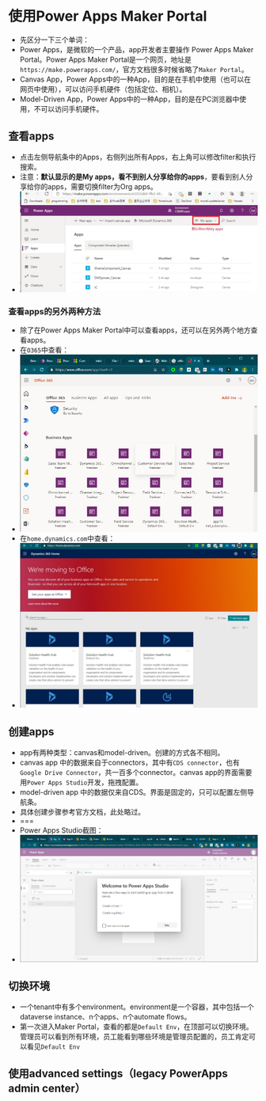 # 使用Power Apps Maker Portal
+ 先区分一下三个单词：
+ Power Apps，是微软的一个产品，app开发者主要操作 Power Apps Maker Portal。Power Apps Maker Portal是一个网页，地址是`https://make.powerapps.com/`，官方文档很多时候省略了`Maker Portal`。
+ Canvas App，Power Apps中的一种App，目的是在手机中使用（也可以在网页中使用），可以访问手机硬件（包括定位、相机）。
+ Model-Driven App，Power Apps中的一种App，目的是在PC浏览器中使用，不可以访问手机硬件。

## 查看apps
+ 点击左侧导航条中的Apps，右侧列出所有Apps，右上角可以修改filter和执行搜索。
+ 注意：**默认显示的是My apps，看不到别人分享给你的apps**，要看到别人分享给你的apps，需要切换filter为Org apps。
+ ![](imgs/10My_Apps.jpg)

### 查看apps的另外两种方法
+ 除了在Power Apps Maker Portal中可以查看apps，还可以在另外两个地方查看apps。
+ 在`O365`中查看：
+ ![](imgs/20-O365.jpg)
+ 在`home.dynamics.com`中查看：
+ ![](imgs/30-home.dynamics.com.jpg)



## 创建apps
+ app有两种类型：canvas和model-driven。创建的方式各不相同。
+ canvas app 中的数据来自于connectors，其中有`CDS connector`，也有`Google Drive Connector`，共一百多个connector。canvas app的界面需要用`Power Apps Studio`开发，拖拽配置。
+ model-driven app 中的数据仅来自CDS。界面是固定的，只可以配置左侧导航条。
+ 具体创建步骤参考官方文档，此处略过。
+ ===
+ Power Apps Studio截图：
+ ![](imgs/40-Power-Apps-Studio.jpg)

## 切换环境
+ 一个tenant中有多个environment。environment是一个容器，其中包括一个dataverse instance、n个apps、n个automate flows。
+ 第一次进入Maker Portal，查看的都是`Default Env`，在顶部可以切换环境。管理员可以看到所有环境，员工能看到哪些环境是管理员配置的，员工肯定可以看见`Default Env`

## 使用advanced settings（legacy PowerApps admin center） 
